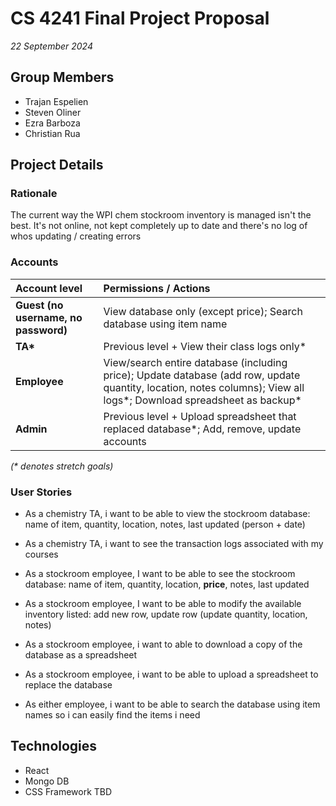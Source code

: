 # CS 4241 Final Project Proposal

*22 September 2024*

## Group Members

- Trajan Espelien
- Steven Oliner
- Ezra Barboza
- Christian Rua

## Project Details

### Rationale

The current way the WPI chem stockroom inventory is managed isn't the best. It's not online, not kept completely up to date and there's no log of whos updating / creating errors

### Accounts

| Account level | Permissions / Actions |
| :---- | :---- |
| **Guest (no username, no password)** | View database only (except price); Search database using item name |
| **TA\*** | Previous level \+ View their class logs only\* |
| **Employee**  | View/search entire database (including price); Update database (add row, update quantity, location, notes columns); View all logs\*; Download spreadsheet as backup\* |
| **Admin** | Previous level \+ Upload spreadsheet that replaced database\*; Add, remove, update accounts |

*(\* denotes stretch goals)*

### User Stories

- As a chemistry TA, i want to be able to view the stockroom database: name of item, quantity, location, notes, last updated (person \+ date) 

- As a chemistry TA, i want to see the transaction logs associated with my courses

- As a stockroom employee, I want to be able to see the stockroom database: name of item, quantity, location, **price**, notes, last updated

- As a stockroom employee, I want to be able to modify the available inventory listed: add new row, update row (update quantity, location, notes)

- As a stockroom employee, i want to able to download a copy of the database as a spreadsheet

- As a stockroom employee, i want to be able to upload a spreadsheet to replace the database

- As either employee, i want to be able to search the database using item names so i can easily find the items i need

## Technologies

- React
- Mongo DB
- CSS Framework TBD